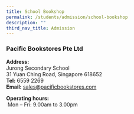 ```yaml
---
title: School Bookshop
permalink: /students/admission/school-bookshop
description: ""
third_nav_title: Admission
---
```

### Pacific Bookstores Pte Ltd

**Address:** <br>
Jurong Secondary School <br>
31 Yuan Ching Road, Singapore 618652 <br>
**Tel:** 6559 2269 <br>
**Email:** [sales@pacificbookstores.com](mailto:sales@pacificbookstores.com)

**Operating hours:** <br>
 Mon – Fri: 9.00am to 3.00pm